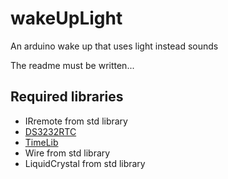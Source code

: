 # wakeUpLight
An arduino wake up that uses light instead sounds

The readme must be written...

## Required libraries ##
 * IRremote  from std library
 * [DS3232RTC](https://github.com/JChristensen/DS3232RTC)
 * [TimeLib](https://github.com/PaulStoffregen/Time)
 * Wire from std library
 * LiquidCrystal  from std library
